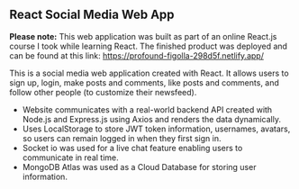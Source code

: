 ## React Social Media Web App

**Please note:** This web application was built as part of an online React.js course I took while learning React. The finished product was deployed and can be found at this link: https://profound-figolla-298d5f.netlify.app/

This is a social media web application created with React. It allows users to sign up, login, make posts and comments, like posts and comments, and follow other people (to customize their newsfeed).

- Website communicates with a real-world backend API created with Node.js and Express.js using Axios and renders the data dynamically.
- Uses LocalStorage to store JWT token information, usernames, avatars, so users can remain logged in when they first sign in.
- Socket io was used for a live chat feature enabling users to communicate in real time.
- MongoDB Atlas was used as a Cloud Database for storing user information.
